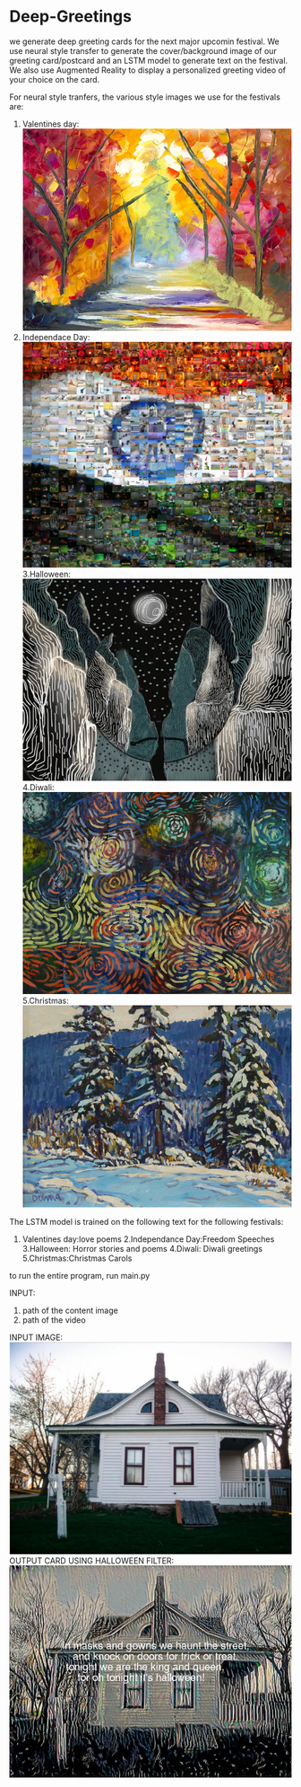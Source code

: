 # Deep-Greetings
we generate deep greeting cards for the next major upcomin festival.
We use neural style transfer to generate the cover/background image of our greeting card/postcard and an LSTM model to generate text on the festival. 
We also use Augmented Reality to display a personalized greeting video of your choice on the card.

For neural style tranfers, the various style images we use for the festivals are:
1. Valentines day:
![alt text](style_images/romantic.jpg "Input image")
2. Independace Day:
![alt text](style_images/indian-flag-collage.jpg "Input image")
3.Halloween:
![alt text](style_images/scary.jpg "Input image")
4.Diwali:
![alt text](style_images/diwali.jpg "Input image")
5.Christmas:
![alt text](style_images/christmas.jpg "Input image")

The LSTM model is trained on the following text for the following festivals:
1. Valentines day:love poems
2.Independance Day:Freedom Speeches
3.Halloween: Horror stories and poems
4.Diwali: Diwali greetings
5.Christmas:Christmas Carols

to run the entire program, run main.py

INPUT:
1. path of the content image
2. path of the video

INPUT IMAGE:
![alt text](content_image/ss.png "Input image")
OUTPUT CARD USING HALLOWEEN FILTER:
![alt text](style_text.jpg "Output Image")
